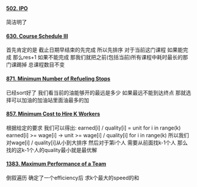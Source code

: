 #### [502. IPO](https://leetcode.cn/problems/ipo/)
简洁明了

#### [630. Course Schedule III](https://leetcode.cn/problems/course-schedule-iii/)
首先肯定的是 截止日期早结束的先完成 所以先排序 对于当前这门课程 如果能完成 那么res+1 如果不能完成 那我们就把之前(包括当前)所有课程中耗时最长的那门课踢掉 总课程数目不变

#### [871. Minimum Number of Refueling Stops](https://leetcode.cn/problems/minimum-number-of-refueling-stops/)
已经sort好了 我们看当前的油能够开的最远是多少 如果最远不能到达终点 那就选择可以加油的加油站里面油最多的加

#### [857. Minimum Cost to Hire K Workers](https://leetcode.cn/problems/minimum-cost-to-hire-k-workers/)
根据给定的要求 我们可以得出:
earned[i] / quality[i] = unit for i in range(k)
earned[i] >= wage[i] -> unit >= wage[i] / quality[i] for i in range(k)
所以我们对wage[i] / quality[i]从小到大排序 然后对于第i个人 需要从前面找k-1个人 那么找的这k-1个人的quality最小就是最优解

#### [1383. Maximum Performance of a Team](https://leetcode.cn/problems/maximum-performance-of-a-team/)
倒叙遍历 确定了一个efficiency后 求k个最大的speed的和 
<!--stackedit_data:
eyJoaXN0b3J5IjpbMTc1NDc2NzE1OV19
-->